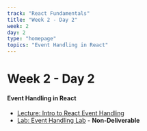 ```yaml
---
track: "React Fundamentals"
title: "Week 2 - Day 2"
week: 2
day: 2
type: "homepage"
topics: "Event Handling in React"
---
```



# Week 2 - Day 2

#### Event Handling in React
- [Lecture: Intro to React Event Handling](/week-two/day-two/lecture-materials/event-handling-in-react/)
- [Lab: Event Handling Lab](/week-two/day-two/labs/react-event-handling-and-program-logic-lab/) - **Non-Deliverable**